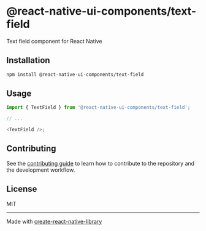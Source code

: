 # @react-native-ui-components/text-field

Text field component for React Native

## Installation

```sh
npm install @react-native-ui-components/text-field
```

## Usage

```js
import { TextField } from '@react-native-ui-components/text-field';

// ...

<TextField />;
```

## Contributing

See the [contributing guide](CONTRIBUTING.md) to learn how to contribute to the repository and the development workflow.

## License

MIT

---

Made with [create-react-native-library](https://github.com/callstack/react-native-builder-bob)
